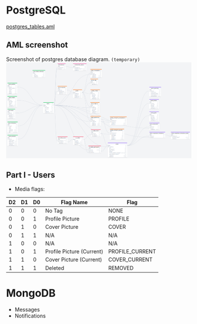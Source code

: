 # PostgreSQL
[postgres_tables.aml](./postgres_tables.aml)
## AML screenshot
Screenshot of postgres database diagram. `(temporary)` <br>
![AML screenshot](./2024-07-09_03-37.png)

## Part I - Users
- Media flags:

| D2 | D1 | D0 | Flag Name                | Flag            |
|----|----|----|--------------------------|-----------------|
| 0  | 0  | 0  | No Tag                   | NONE            |
| 0  | 0  | 1  | Profile Picture          | PROFILE         |
| 0  | 1  | 0  | Cover Picture            | COVER           |
| 0  | 1  | 1  | N/A                      | N/A             |
| 1  | 0  | 0  | N/A                      | N/A             |
| 1  | 0  | 1  | Profile Picture (Current)| PROFILE_CURRENT |
| 1  | 1  | 0  | Cover Picture (Current)  | COVER_CURRENT   |
| 1  | 1  | 1  | Deleted                  | REMOVED         |


# MongoDB
- Messages
- Notifications
